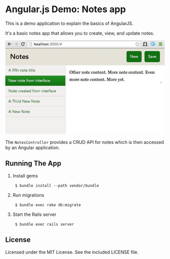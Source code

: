 Angular.js Demo: Notes app
==========================

This is a demo application to explain the basics of AngularJS.

It's a basic notes app that allows you to create, view, and update notes.

![Main screen](screenshots/main.png)

The `NotesController` provides a CRUD API for notes which is then accessed by an Angular application.


## Running The App

1. Install gems

		$ bundle install --path vendor/bundle

2. Run migrations

		$ bundle exec rake db:migrate

3. Start the Rails server

		$ bundle exec rails server


## License
Licensed under the MIT License. See the included LICENSE file.
